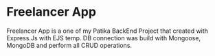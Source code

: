 # Freelancer App

Freelancer App is a one of my Patika BackEnd Project that created with  Express.Js with EJS temp. DB connection was build with Mongoose, MongoDB and perform all CRUD operations. 

